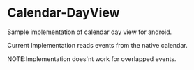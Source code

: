Calendar-DayView
================

Sample implementation of calendar day view for android.

Current Implementation reads events from the native calendar.

NOTE:Implementation does'nt work for overlapped events. 


